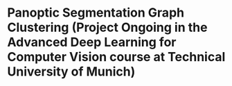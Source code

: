 # Panoptic Segmentation Graph Clustering (Project Ongoing in the Advanced Deep Learning for Computer Vision course at Technical University of Munich)
